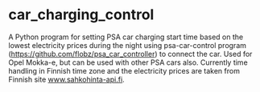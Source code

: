 # car_charging_control
A Python program for setting PSA car charging start time based on the lowest electricity prices during the night using psa-car-control program (https://github.com/flobz/psa_car_controller) to connect the car. Used for Opel Mokka-e, but can be used with other PSA cars also. Currently time handling in Finnish time zone and the electricity prices are taken from Finnish site www.sahkohinta-api.fi.
